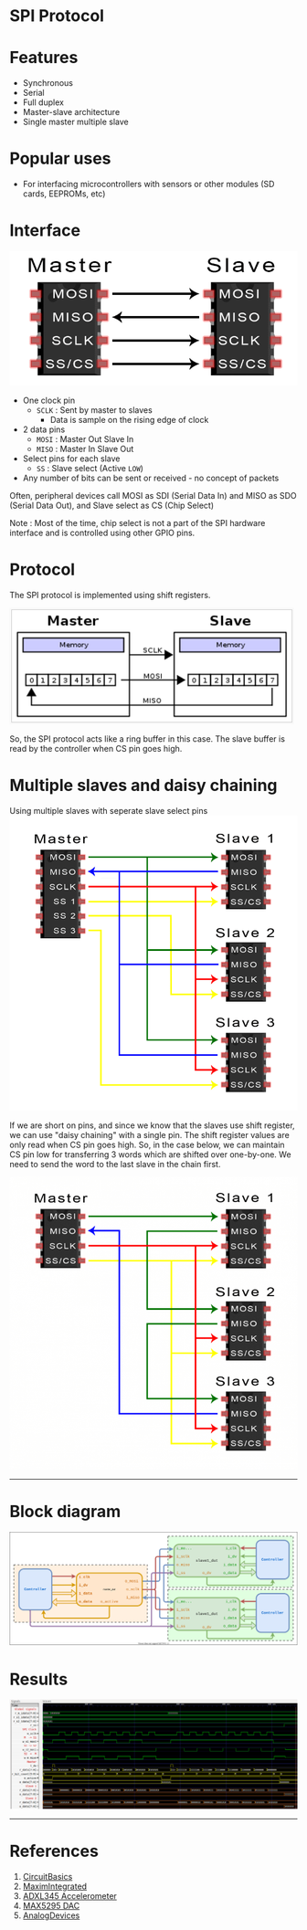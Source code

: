 # SPI Protocol

# Features

- Synchronous
- Serial
- Full duplex
- Master-slave architecture
- Single master multiple slave

# Popular uses
- For interfacing microcontrollers with sensors or other modules (SD cards, EEPROMs, etc)

# Interface

![](./docs/spi_circuit.png)

- One clock pin
  - ```SCLK```    : Sent by master to slaves
    - Data is sample on the rising edge of clock
- 2 data pins
  - ```MOSI```    : Master Out Slave In
  - ```MISO```    : Master In Slave Out
- Select pins for each slave
  - ```SS```      : Slave select (Active ```LOW```)
- Any number of bits can be sent or received - no concept of packets

Often, peripheral devices call MOSI as SDI (Serial Data In) and MISO as SDO (Serial Data Out), and Slave select as CS (Chip Select)

Note : Most of the time, chip select is not a part of the SPI hardware interface and is controlled using other GPIO pins.

# Protocol

The SPI protocol is implemented using shift registers.

![](./docs/spi_ringbuff.png)

So, the SPI protocol acts like a ring buffer in this case. The slave buffer is read by the controller when CS pin goes high.

# Multiple slaves and daisy chaining

Using multiple slaves with seperate slave select pins
![SPI multiple slaves](./docs/spi_circuit_multiple_slaves.png)

If we are short on pins, and since we know that the slaves use shift register, we can use "daisy chaining" with a single pin. The shift register values are only read when CS pin goes high. So, in the case below, we can maintain CS pin low for transferring 3 words which are shifted over one-by-one. We need to send the word to the last slave in the chain first.

![SPI daisy chaining](./docs/spi_circuit_daisy_chaining.png)

---
# Block diagram

![Daisy block diagram](docs/spi_daisy_block.drawio.svg)

# Results

![Daisy chaining waveform](docs/spi_daisy_waveform.png)

---

# References

1) [CircuitBasics](https://www.circuitbasics.com/basics-of-the-spi-communication-protocol/)
2) [MaximIntegrated](https://www.maximintegrated.com/en/design/technical-documents/app-notes/3/3947.html)
3) [ADXL345 Accelerometer](https://www.analog.com/media/en/technical-documentation/data-sheets/ADXL345.pdf)
4) [MAX5295 DAC](https://datasheets.maximintegrated.com/en/ds/MAX5290-MAX5295.pdf)
5) [AnalogDevices](https://www.analog.com/en/analog-dialogue/articles/introduction-to-spi-interface.html)
   